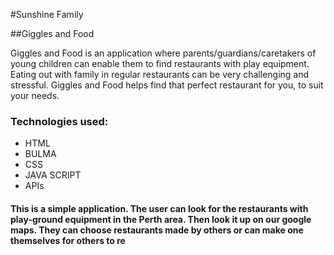 #Sunshine Family 

##Giggles and Food

Giggles and Food is an application where parents/guardians/caretakers of young children can enable them to find restaurants with play equipment. Eating out with family in regular restaurants can be very challenging and stressful. Giggles and Food helps find that perfect restaurant for you, to suit your needs.

### Technologies used:
-	HTML
-	BULMA
-	CSS
-	JAVA SCRIPT
-	APIs


#### This is a simple application. The user can look for the restaurants with play-ground equipment in the Perth area. Then look it up on our google maps. They can choose restaurants made by others or can make one themselves for others to re


